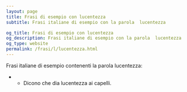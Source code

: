 ```yaml
---
layout: page
title: Frasi di esempio con lucentezza 
subtitle: Frasi italiane di esempio con la parola  lucentezza

og_title: Frasi di esempio con lucentezza 
og_description: Frasi italiane di esempio con la parola  lucentezza
og_type: website
permalink: /frasi/l/lucentezza.html
---
```


Frasi italiane di esempio contenenti la parola lucentezza:


- - Dicono che dia lucentezza ai capelli.
